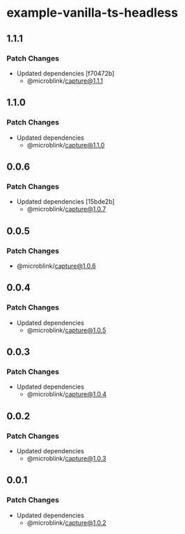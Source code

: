 # example-vanilla-ts-headless

## 1.1.1

### Patch Changes

- Updated dependencies [f70472b]
  - @microblink/capture@1.1.1

## 1.1.0

### Patch Changes

- Updated dependencies
  - @microblink/capture@1.1.0

## 0.0.6

### Patch Changes

- Updated dependencies [15bde2b]
  - @microblink/capture@1.0.7

## 0.0.5

### Patch Changes

- @microblink/capture@1.0.6

## 0.0.4

### Patch Changes

- Updated dependencies
  - @microblink/capture@1.0.5

## 0.0.3

### Patch Changes

- Updated dependencies
  - @microblink/capture@1.0.4

## 0.0.2

### Patch Changes

- Updated dependencies
  - @microblink/capture@1.0.3

## 0.0.1

### Patch Changes

- Updated dependencies
  - @microblink/capture@1.0.2
